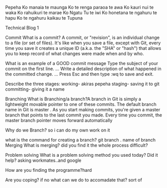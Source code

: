 Pepeha
Ko manaia te maunga
Ko te renga paraoa te awa
Ko kauri nui te waka
Ko rahuikuri te marae
Ko Ngatu Tu te iwi
Ko honetana te ngahuru te hapu
Ko te ngahuru kaikau te Tupuna

Technical Blog 1

Commit What is a commit? A commit, or "revision", is an individual change to a file (or set of files). It's like when you save a file, except with Git, every time you save it creates a unique ID (a.k.a. the "SHA" or "hash") that allows you to keep record of what changes were made when and by who.

What is an example of a GOOD commit message
Type the subject of your commit on the first line. ...
Write a detailed description of what happened in the committed change. ...
Press Esc and then type :wq to save and exit.

Describe the three stages: 
working- akiras pepeha
staging- saving it to git
committing- giving it a name


Branching What is Branching/a branch?A branch in Git is simply a lightweight movable pointer to one of these commits. The default branch name in Git is master . As you start making commits, you're given a master branch that points to the last commit you made. Every time you commit, the master branch pointer moves forward automatically

Why do we Branch? so i can do my own work on it

what is the command for creating a branch?
git branch . name of branch
Merging What is merging? did you find it the whole process difficult?

Problem solving What is a problem solving method you used today? Did it help?
asking workmates..and google

How are you finding the programme?hard

Are you coping? if no what can we do to accomadate that?
sort of 